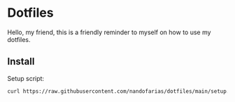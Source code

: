 # Dotfiles

Hello, my friend, this is a friendly reminder to myself on how to use my dotfiles.

## Install

Setup script:
```sh
curl https://raw.githubusercontent.com/nandofarias/dotfiles/main/setup.sh | sh
```

